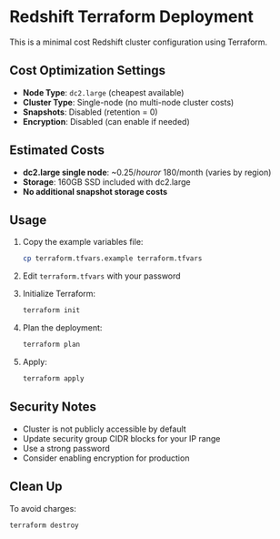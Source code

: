 # Redshift Terraform Deployment

This is a minimal cost Redshift cluster configuration using Terraform.

## Cost Optimization Settings

- **Node Type**: `dc2.large` (cheapest available)
- **Cluster Type**: Single-node (no multi-node cluster costs)
- **Snapshots**: Disabled (retention = 0)
- **Encryption**: Disabled (can enable if needed)

## Estimated Costs

- **dc2.large single node**: ~$0.25/hour or ~$180/month (varies by region)
- **Storage**: 160GB SSD included with dc2.large
- **No additional snapshot storage costs**

## Usage

1. Copy the example variables file:
   ```bash
   cp terraform.tfvars.example terraform.tfvars
   ```

2. Edit `terraform.tfvars` with your password

3. Initialize Terraform:
   ```bash
   terraform init
   ```

4. Plan the deployment:
   ```bash
   terraform plan
   ```

5. Apply:
   ```bash
   terraform apply
   ```

## Security Notes

- Cluster is not publicly accessible by default
- Update security group CIDR blocks for your IP range
- Use a strong password
- Consider enabling encryption for production

## Clean Up

To avoid charges:
```bash
terraform destroy
```